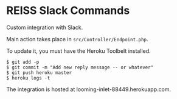 REISS Slack Commands
====================

Custom integration with Slack.

Main action takes place in `src/Controller/Endpoint.php`.

To update it, you must have the Heroku Toolbelt installed.

    $ git add -p
    $ git commit -m "Add new reply message -- or whatever"
    $ git push heroku master
    $ heroku logs -t

The integration is hosted at looming-inlet-88449.herokuapp.com.
